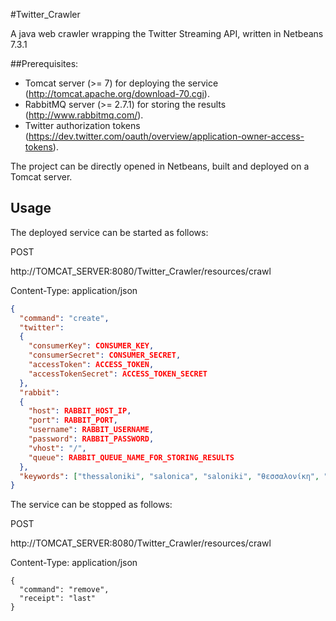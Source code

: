 
#Twitter_Crawler

A java web crawler wrapping the Twitter Streaming API, written in Netbeans 7.3.1
  
##Prerequisites:

- Tomcat server (>= 7) for deploying the service (http://tomcat.apache.org/download-70.cgi).
- RabbitMQ server (>= 2.7.1) for storing the results (http://www.rabbitmq.com/).
- Twitter authorization tokens (https://dev.twitter.com/oauth/overview/application-owner-access-tokens).

The project can be directly opened in Netbeans, built and deployed on a Tomcat server.

## Usage

The deployed service can be started as follows:

POST 

http://TOMCAT_SERVER:8080/Twitter_Crawler/resources/crawl

Content-Type: application/json
```json
{
  "command": "create",
  "twitter":
  {
    "consumerKey": CONSUMER_KEY,
    "consumerSecret": CONSUMER_SECRET, 
    "accessToken": ACCESS_TOKEN, 
    "accessTokenSecret": ACCESS_TOKEN_SECRET
  },
  "rabbit": 
  {
    "host": RABBIT_HOST_IP,
    "port": RABBIT_PORT,
    "username": RABBIT_USERNAME,
    "password": RABBIT_PASSWORD,
    "vhost": "/",
    "queue": RABBIT_QUEUE_NAME_FOR_STORING_RESULTS
  },
  "keywords": ["thessaloniki", "salonica", "saloniki", "θεσσαλονίκη", "θεσσαλονικη", "selanik"]
}
```

The service can be stopped as follows:

POST

http://TOMCAT_SERVER:8080/Twitter_Crawler/resources/crawl

Content-Type: application/json
```
{
  "command": "remove",
  "receipt": "last"
}
```
